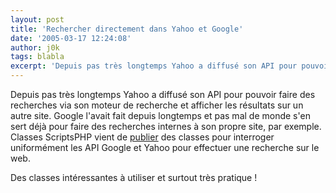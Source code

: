```yaml
---
layout: post
title: 'Rechercher directement dans Yahoo et Google'
date: '2005-03-17 12:24:08'
author: j0k
tags: blabla
excerpt: 'Depuis pas très longtemps Yahoo a diffusé son API pour pouvoir faire des recherches via son moteur de recherche et afficher les résultats sur un autre site.   Google l''avait fait depuis longtemps et pas mal de monde s''en sert déjà pour faire des recherches internes à son propre site, par exemple.   )   Classes ScriptsPHP vient de      ...'
---
```


Depuis pas très longtemps Yahoo a diffusé son API pour pouvoir faire des recherches via son moteur de recherche et afficher les résultats sur un autre site.   Google l'avait fait depuis longtemps et pas mal de monde s'en sert déjà pour faire des recherches internes à son propre site, par exemple.      Classes ScriptsPHP vient de [publier](http://classes.scriptsphp.org/article.Rechercher-sur-le-web-avec-les-API-Yahoo-et-Google) des classes pour interroger uniformément les API Google et Yahoo pour effectuer une recherche sur le web.

Des classes intéressantes à utiliser et surtout très pratique !
